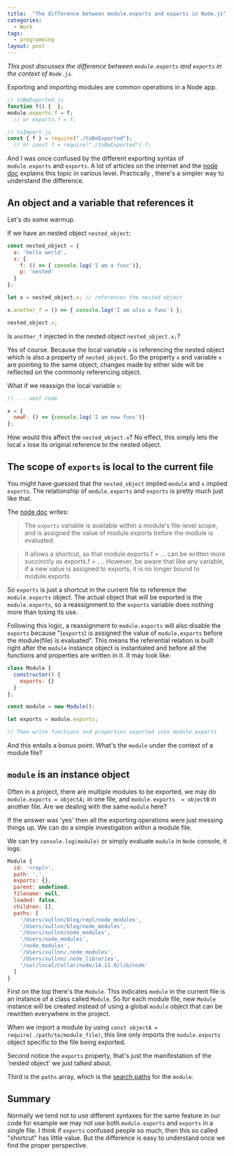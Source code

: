 ```yaml
---
title:  "The difference between module.exports and exports in Node.js"
categories:
  - Work
tags:
  - programming
layout: post
---
```


*This post discusses the difference between `module.exports` and `exports` in the context of `Node.js`.*


Exporting and importing modules are common operations in a Node app.

```js
// toBeExported.js
function f() {  };
module.exports.f = f;
  // or exports.f = f;

// toImport.js
const { f } = require("./toBeExported");
  // or const f = require("./toBeExported").f;
```


And I was once confused by the different exporting syntax of `module.exports` and `exports`.
A lot of articles on the internet and the [node doc](https://nodejs.org/api/modules.html#modules_exports_shortcut) explains this topic in various level. Practically , there's a simpler way to understand the difference.

## An object and a variable that references it

Let's do some warmup.

If we have an nested object `nested_object`:

```js
const nested_object = {
  a: 'hello world',
  x: {
    f: () => { console.log('I am a func')},
    p: 'nested'
  }
};

let x = nested_object.x; // references the nested object

x.another_f = () => { console.log('I am also a func') };

nested_object.x;
```

Is `another_f` injected in the nested object `nested_object.x;`?

Yes of course. Because the local variable `x` is referencing the nested object which is also a property of `nested_object`. So the property `x` and variable `x` are pointing to the same object, changes made by either side will be reflected on the commonly referencing object.

What if we reassign the local variable `x`:

```js
// ... omit code

x = {
  newF: () => {console.log('I am new func')}
};
```
How would this affect the `nested_object.x`? No effect, this simply lets the local `x` lose its original reference to the nested object.

## The scope of `exports` is local to the current file

You might have guessed that the `nested_object` implied `module` and `x` implied `exports`. The relationship of `module.exports` and `exports` is pretty much just like that.

The [node doc](https://nodejs.org/api/modules.html#modules_exports_shortcut) writes:

> The `exports` variable is available within a module's file-level scope, and is assigned the value of module.exports before the module is evaluated.

> It allows a shortcut, so that module.exports.f = ... can be written more succinctly as exports.f = .... However, be aware that like any variable, if a new value is assigned to exports, it is no longer bound to module.exports

So `exports` is just a shortcut in the current file to reference the `module.exports` object. The actual object that will be exported is the `module.exports`, so a reassignment to the `exports` variable does nothing more than losing its use.

Following this logic, a reassignment to `module.exports` will also disable the `exports` because "(`exports`) is assigned the value of `module.exports` before the module(file) is evaluated". This means the referential relation is built right after the `module` instance object is instantiated and before all the functions and properties are written in it. It may look like:

```js
class Module {
  constructor() {
    exports: {}
  }
};

const module = new Module();

let exports = module.exports;

// Then write functions and properties exported into module.exports
```

And this entails a bonus point. What's the `module` under the context of a module file?

## `module` is an instance object

Often in a project, there are multiple modules to be exported, we may do `module.exports = objectA;` in one file, and `module.exports  = objectB` in another file. Are we dealing with the same `module` here?

If the answer was 'yes' then all the exporting operations were just messing things up. We can do a simple investigation within a module file.

We can try `console.log(module)` or simply evaluate `module` in `Node` console, it logs:

```js
Module {
  id: '<repl>',
  path: '.',
  exports: {},
  parent: undefined,
  filename: null,
  loaded: false,
  children: [],
  paths: [
    '/Users/xullnn/blog/repl/node_modules',
    '/Users/xullnn/blog/node_modules',
    '/Users/xullnn/node_modules',
    '/Users/node_modules',
    '/node_modules',
    '/Users/xullnn/.node_modules',
    '/Users/xullnn/.node_libraries',
    '/usr/local/Cellar/node/14.11.0/lib/node'
  ]
}
```

First on the top there's the `Module`. This indicates `module` in the current file is an instance of a class called `Module`. So for each module file, new `Module` instance will be created instead of using a global `module` object that can be rewritten everywhere in the project.

When we import a module by using `const objectA = require(./path/to/module_file)`, this line only imports the `module.exports` object specific to the file being exported.

Second notice the `exports` property, that's just the manifestation of the 'nested object' we just talked about.

Third is the `paths` array, which is the [search paths](https://nodejs.org/api/modules.html#modules_module_paths) for the `module`.

## Summary

Normally we tend not to use different syntaxes for the same feature in our code for example we may not use both `module.exports` and `exports` in a single file. I think if `exports` confused people so much, then this so called "shortcut" has little value. But the difference is easy to understand once we find the proper perspective.




